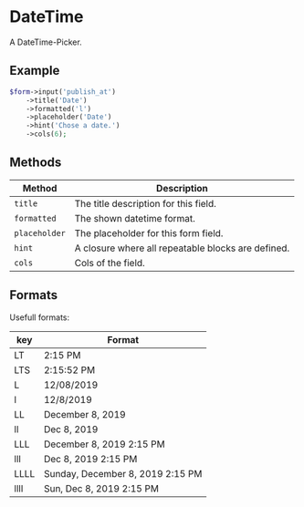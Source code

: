 # DateTime

A DateTime-Picker.

## Example

```php
$form->input('publish_at')
    ->title('Date')
    ->formatted('l')
    ->placeholder('Date')
    ->hint('Chose a date.')
    ->cols(6);
```

## Methods

| Method        | Description                                        |
| ------------- | -------------------------------------------------- |
| `title`       | The title description for this field.              |
| `formatted`   | The shown datetime format.                         |
| `placeholder` | The placeholder for this form field.               |
| `hint`        | A closure where all repeatable blocks are defined. |
| `cols`        | Cols of the field.                                 |

## Formats

Usefull formats:

| key  | Format                           |
| ---- | -------------------------------- |
| LT   | 2:15 PM                          |
| LTS  | 2:15:52 PM                       |
| L    | 12/08/2019                       |
| l    | 12/8/2019                        |
| LL   | December 8, 2019                 |
| ll   | Dec 8, 2019                      |
| LLL  | December 8, 2019 2:15 PM         |
| lll  | Dec 8, 2019 2:15 PM              |
| LLLL | Sunday, December 8, 2019 2:15 PM |
| llll | Sun, Dec 8, 2019 2:15 PM         |
